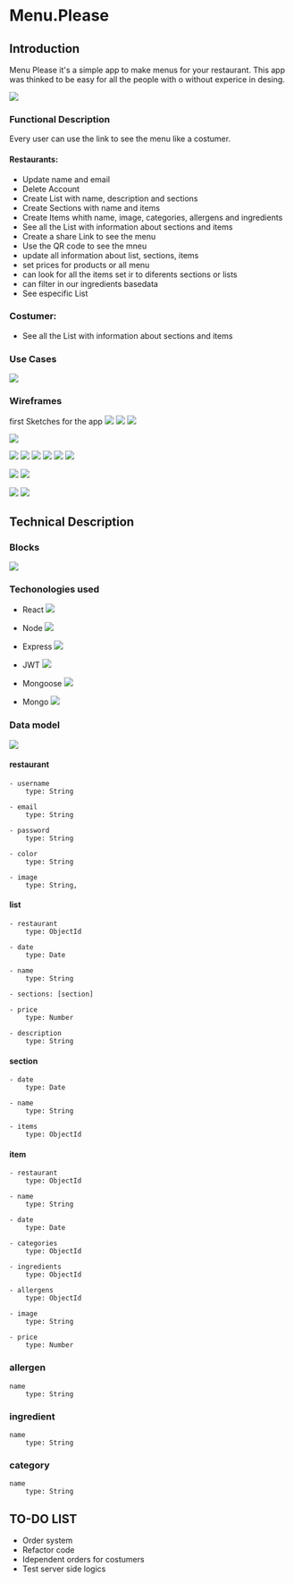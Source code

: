 # Menu.Please

## Introduction

Menu Please it's a simple app to make menus for your restaurant. This app was thinked to be easy for all the people with o without experice in desing.


![](https://media.giphy.com/media/xT5LMAQPK18lRjwAvu/giphy.gif)

### Functional Description
Every user can use the link to see the menu like a costumer.
#### Restaurants:
- Update name and email
- Delete Account
- Create List with name, description and sections
- Create Sections with name and items
- Create Items whith name, image, categories, allergens and ingredients
- See all the List with information about sections and items
- Create a share Link to see the menu
- Use the QR code to see the mneu
- update all information about list, sections, items
- set prices for products or all menu
- can look for all the items set  ir to diferents sections or lists
- can filter in our ingredients basedata
- See especific List

### Costumer:
- See all the List with information about sections and items

### Use Cases
![](image/Use_Cases.jpg)

### Wireframes
first Sketches for the app
![](image/wireFrames/landing.jpg)
![](image/wireFrames/register.jpg)
![](image/wireFrames/login.jpg) 

![](image/wireFrames/home.jpg)

![](image/wireFrames/createList.jpg)
![](image/wireFrames/createMenu.jpg)
![](image/wireFrames/createSection.jpg)
![](image/wireFrames/createSection-1.jpg)
![](image/wireFrames/createItem.jpg)
![](image/wireFrames/Feed.jpg)

![](image/wireFrames/meals.jpg)
![](image/wireFrames/ingrediets.jpg)


![](image/wireFrames/Share.jpg)
![](image/wireFrames/updateUser.jpg)


## Technical Description

### Blocks
![](image/TechnicalBlocks.jpg)

### Techonologies used

- React ![](https://reactjs.org/favicon.ico) 

- Node ![](https://nodejs.org/static/images/favicons/favicon.ico)

- Express ![](https://expressjs.com/images/favicon.png)

- JWT ![](https://jwt.io/img/favicon/apple-icon-60x60.png)

- Mongoose ![](https://mongoosejs.com/docs/images/favicon/apple-icon-60x60.png)

- Mongo ![](https://www.mongodb.com/favicon.ico)

### Data model

![](image/dataModel.jpg)


#### restaurant

    - username
        type: String

    - email
        type: String
    
    - password
        type: String

    - color
        type: String

    - image
        type: String,

#### list

    - restaurant
        type: ObjectId

    - date
        type: Date

    - name
        type: String

    - sections: [section]

    - price
        type: Number

    - description
        type: String


#### section

    - date
        type: Date

    - name
        type: String

    - items
        type: ObjectId

#### item

    - restaurant
        type: ObjectId

    - name
        type: String

    - date
        type: Date

    - categories
        type: ObjectId

    - ingredients
        type: ObjectId

    - allergens
        type: ObjectId

    - image
        type: String

    - price
        type: Number


### allergen
    name
        type: String


### ingredient
    name
        type: String

### category
    name
        type: String

    
## TO-DO LIST
- Order system
- Refactor code
- Idependent orders for costumers
- Test server side logics
    



 
